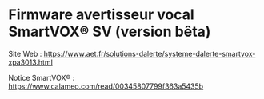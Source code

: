 # Firmware avertisseur vocal SmartVOX® SV (version bêta)

Site Web : <https://www.aet.fr/solutions-dalerte/systeme-dalerte-smartvox-xpa3013.html>

Notice SmartVOX® : <https://www.calameo.com/read/00345807799f363a5435b>

